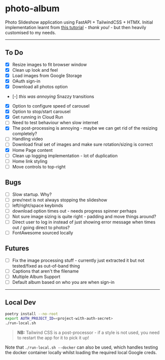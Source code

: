 # photo-album

Photo Slideshow application using FastAPI + TailwindCSS + HTMX. Initial implementation learnt from [this tutorial](https://github.com/tataraba/simplesite/tree/main) - _thank you!_ - but then heavily customised to my needs.

---

## To Do

- [x] Resize images to fit browser window
- [x] Clean up look and feel
- [x] Load images from Google Storage
- [x] OAuth sign-in
- [x] Download all photos option
- [-] _this was annoying_ Snazzy transitions
- [x] Option to configure speed of carousel
- [x] Option to stop/start carousel
- [x] Get running in Cloud Run
- [ ] Need to test behaviour when slow internet
- [x] The post-processing is annoying - maybe we can get rid of the resizing completely?
- [ ] Handling video
- [ ] Download final set of images and make sure rotation/sizing is correct
- [x] Home Page content
- [ ] Clean up logging implementation - lot of duplication
- [ ] Home link styling
- [ ] Move controls to top-right

## Bugs

- [ ] Slow startup. Why?
- [ ] prev/next is not always stopping the slideshow
- [ ] left/right/space keybinds
- [ ] download option times out - needs progress spinner perhaps
- [ ] Not sure image sizing is quite right - padding and move things around?
- [ ] Direct user to log in instead of just showing error message when times out / going direct to photos?
- [ ] FontAwesome sourced locally

## Futures

- [ ] Fix the image processing stuff - currently just extracted it but not tested/fixed as out-of-band thing
- [ ] Captions that aren't the filename
- [ ] Multiple Album Support
- [ ] Default album based on who you are when sign-in

---

## Local Dev

```sh
poetry install --no-root
export AUTH_PROJECT_ID=<project-with-auth-secret>
./run-local.sh
```

> **NB:** Tailwind CSS is a post-processor - if a style is not used, you need to restart the app for it to pick it up!

Note that `./run-local.sh --docker` can also be used, which handles testing the docker container locally whilst loading the required local Google creds.
